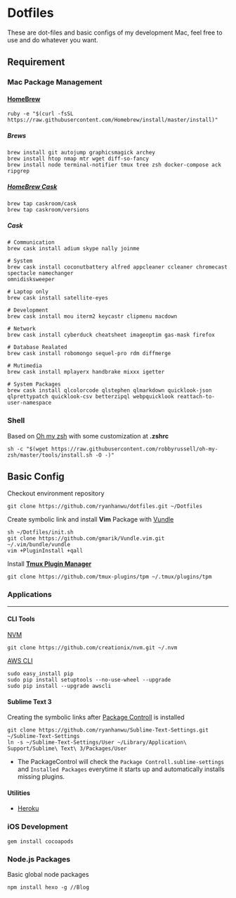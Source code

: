 # Dotfiles

These are dot-files and basic configs of my development Mac, feel free to use and do whatever you want.

## Requirement
### Mac Package Management

#### [HomeBrew](http://brew.sh/)

```
ruby -e "$(curl -fsSL https://raw.githubusercontent.com/Homebrew/install/master/install)"
```

##### Brews
```
brew install git autojump graphicsmagick archey
brew install htop nmap mtr wget diff-so-fancy
brew install node terminal-notifier tmux tree zsh docker-compose ack ripgrep 
```

##### [HomeBrew Cask](http://caskroom.io/)
```
brew tap caskroom/cask
brew tap caskroom/versions
```

##### Cask
```
# Communication
brew cask install adium skype nally joinme

# System 
brew cask install coconutbattery alfred appcleaner ccleaner chromecast spectacle namechanger 
omnidisksweeper 

# Laptop only
brew cask install satellite-eyes

# Development
brew cask install mou iterm2 keycastr clipmenu macdown

# Network
brew cask install cyberduck cheatsheet imageoptim gas-mask firefox

# Database Realated
brew cask install robomongo sequel-pro rdm diffmerge

# Mutimedia
brew cask install mplayerx handbrake mixxx igetter

# System Packages
brew cask install qlcolorcode qlstephen qlmarkdown quicklook-json qlprettypatch quicklook-csv betterzipql webpquicklook reattach-to-user-namespace
```

### Shell

Based on [Oh my zsh](https://github.com/robbyrussell/oh-my-zsh) with some customization at **.zshrc**

```
sh -c "$(wget https://raw.githubusercontent.com/robbyrussell/oh-my-zsh/master/tools/install.sh -O -)"
```

## Basic Config
Checkout environment repository

```
git clone https://github.com/ryanhanwu/dotfiles.git ~/Dotfiles
```

Create symbolic link and install **Vim** Package with [Vundle](https://github.com/gmarik/Vundle.vim)

```
sh ~/Dotfiles/init.sh
git clone https://github.com/gmarik/Vundle.vim.git ~/.vim/bundle/vundle
vim +PluginInstall +qall
```
Install [**Tmux Plugin Manager**](https://github.com/tmux-plugins/tpm)
```
git clone https://github.com/tmux-plugins/tpm ~/.tmux/plugins/tpm
```

### Applications
---
#### CLI Tools

[NVM](https://github.com/creationix/nvm)

```
git clone https://github.com/creationix/nvm.git ~/.nvm
```
[AWS CLI](http://docs.aws.amazon.com/cli/latest/userguide/cli-chap-getting-set-up.html#install-with-pip)

```
sudo easy_install pip
sudo pip install setuptools --no-use-wheel --upgrade
sudo pip install --upgrade awscli
```
#### Sublime Text 3
Creating the symbolic links after [Package Controll](https://packagecontrol.io/installation) is installed

```
git clone https://github.com/ryanhanwu/Sublime-Text-Settings.git ~/Sublime-Text-Settings
ln -s ~/Sublime-Text-Settings/User ~/Library/Application\ Support/Sublime\ Text\ 3/Packages/User
```
* The PackageControl will check the ```Package Controll.sublime-settings``` and ```Installed Packages``` everytime it starts up and automatically installs missing plugins.


#### Utilities

* [Heroku](https://toolbelt.herokuapp.com/)

### iOS Development
```
gem install cocoapods
```

### Node.js Packages
Basic global node packages

```
npm install hexo -g //Blog
```
